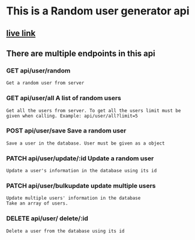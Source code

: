 # This is a Random user generator api

## [live link](https://peaceful-plains-32911.herokuapp.com/)

## There are multiple endpoints in this api

### GET api/user/random 

    Get a random user from server

### GET api/user/all A list of random users

    Get all the users from server. To get all the users limit must be given when calling. Example: api/user/all?limit=5

### POST api/user/save Save a random user

    Save a user in the database. User must be given as a object

### PATCH api/user/update/:id Update a random user

    Update a user's information in the database using its id

### PATCH api/user/bulkupdate update multiple users

    Update multiple users' information in the database
    Take an array of users.

### DELETE api/user/ delete/:id

    Delete a user from the database using its id

